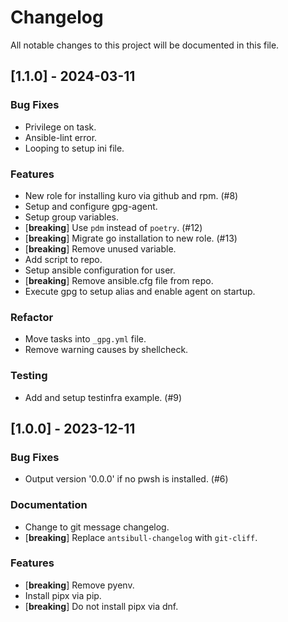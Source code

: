 # Changelog

All notable changes to this project will be documented in this file.

## [1.1.0] - 2024-03-11

### Bug Fixes

- Privilege on task.
- Ansible-lint error.
- Looping to setup ini file.

### Features

- New role for installing kuro via github and rpm. (#8)
- Setup and configure gpg-agent.
- Setup group variables.
- [**breaking**] Use `pdm` instead of `poetry`. (#12)
- [**breaking**] Migrate go installation to new role. (#13)
- [**breaking**] Remove unused variable.
- Add script to repo.
- Setup ansible configuration for user.
- [**breaking**] Remove ansible.cfg file from repo.
- Execute gpg to setup alias and enable agent on startup.

### Refactor

- Move tasks into `_gpg.yml` file.
- Remove warning causes by shellcheck.

### Testing

- Add and setup testinfra example. (#9)

## [1.0.0] - 2023-12-11

### Bug Fixes

- Output version '0.0.0' if no pwsh is installed. (#6)

### Documentation

- Change to git message changelog.
- [**breaking**] Replace `antsibull-changelog` with `git-cliff`.

### Features

- [**breaking**] Remove pyenv.
- Install pipx via pip.
- [**breaking**] Do not install pipx via dnf.

<!-- generated by git-cliff -->
